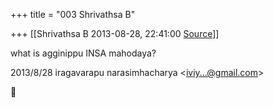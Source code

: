 +++
title = "003 Shrivathsa B"

+++
[[Shrivathsa B	2013-08-28, 22:41:00 [Source](https://groups.google.com/g/samskrita/c/AztMe-9Au3c)]]



what is agginippu INSA mahodaya?  

  
  

2013/8/28 iragavarapu narasimhacharya \<[iviy...@gmail.com]()\>



